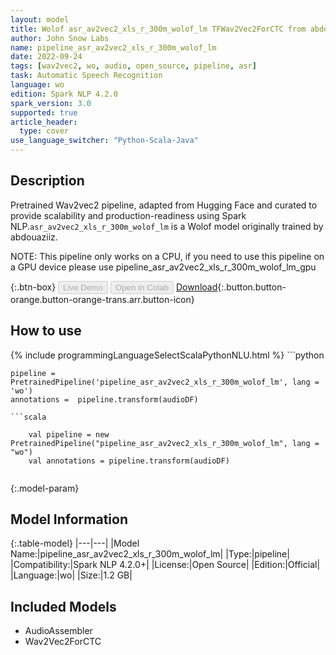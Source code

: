 ```yaml
---
layout: model
title: Wolof asr_av2vec2_xls_r_300m_wolof_lm TFWav2Vec2ForCTC from abdouaziiz
author: John Snow Labs
name: pipeline_asr_av2vec2_xls_r_300m_wolof_lm
date: 2022-09-24
tags: [wav2vec2, wo, audio, open_source, pipeline, asr]
task: Automatic Speech Recognition
language: wo
edition: Spark NLP 4.2.0
spark_version: 3.0
supported: true
article_header:
  type: cover
use_language_switcher: "Python-Scala-Java"
---
```


## Description

Pretrained Wav2vec2  pipeline, adapted from Hugging Face and curated to provide scalability and production-readiness using Spark NLP.`asr_av2vec2_xls_r_300m_wolof_lm` is a Wolof model originally trained by abdouaziiz.

NOTE: This pipeline only works on a CPU, if you need to use this pipeline on a GPU device please use pipeline_asr_av2vec2_xls_r_300m_wolof_lm_gpu

{:.btn-box}
<button class="button button-orange" disabled>Live Demo</button>
<button class="button button-orange" disabled>Open in Colab</button>
[Download](https://s3.amazonaws.com/auxdata.johnsnowlabs.com/public/models/pipeline_asr_av2vec2_xls_r_300m_wolof_lm_wo_4.2.0_3.0_1664038255067.zip){:.button.button-orange.button-orange-trans.arr.button-icon}

## How to use



<div class="tabs-box" markdown="1">
{% include programmingLanguageSelectScalaPythonNLU.html %}
```python

    pipeline = PretrainedPipeline('pipeline_asr_av2vec2_xls_r_300m_wolof_lm', lang = 'wo')
    annotations =  pipeline.transform(audioDF)
    
```
```scala

    val pipeline = new PretrainedPipeline("pipeline_asr_av2vec2_xls_r_300m_wolof_lm", lang = "wo")
    val annotations = pipeline.transform(audioDF)
    
```
</div>

{:.model-param}
## Model Information

{:.table-model}
|---|---|
|Model Name:|pipeline_asr_av2vec2_xls_r_300m_wolof_lm|
|Type:|pipeline|
|Compatibility:|Spark NLP 4.2.0+|
|License:|Open Source|
|Edition:|Official|
|Language:|wo|
|Size:|1.2 GB|

## Included Models

- AudioAssembler
- Wav2Vec2ForCTC